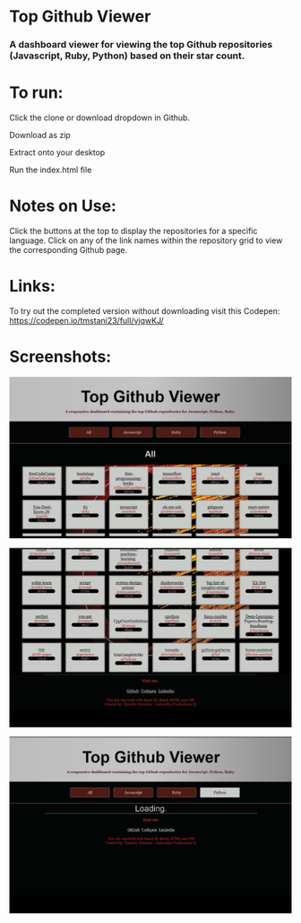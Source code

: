 # Top Github Viewer

### A dashboard viewer for viewing the top Github repositories (Javascript, Ruby, Python) based on their star count.

# To run:

Click the clone or download dropdown in Github.

Download as zip

Extract onto your desktop

Run the index.html file

# Notes on Use:

Click the buttons at the top to display the repositories for a specific language.
Click on any of the link names within the repository grid to view the corresponding Github page.

# Links:

To try out the completed version without downloading visit this Codepen: 
https://codepen.io/tmstani23/full/vjqwKJ/


# Screenshots:
![Alt text](https://raw.githubusercontent.com/tmstani23/Top-Github-Viewer/Development/img/ss1.jpg)

![Alt text](https://raw.githubusercontent.com/tmstani23/Top-Github-Viewer/Development/img/ss2.jpg)

![Alt text](https://raw.githubusercontent.com/tmstani23/Top-Github-Viewer/Development/img/ss3.jpg)
